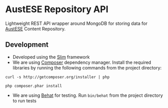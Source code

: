# AustESE Repository API
Lightweight REST API wrapper around MongoDB for storing data for [AustESE](http://itee.uq.edu.au/~eresearch/projects/austese/) Content Repository.


## Development
* Developed using the [Slim](http://www.slimframework.com/) framework
* We are using [Composer](http://getcomposer.org/) dependency manager. Install the required libraries by running the following commands from the project directory:

`curl -s http://getcomposer.org/installer | php`

`php composer.phar install`

* We are using [Behat](http://behat.org/) for testing. Run `bin/behat` from the project directory to run tests